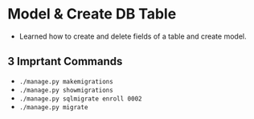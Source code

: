 # Model & Create DB Table
- Learned how to create and delete fields of a table and create model.

## 3 Imprtant Commands
- `./manage.py makemigrations`
- `./manage.py showmigrations`
- `./manage.py sqlmigrate enroll 0002`
- `./manage.py migrate`
